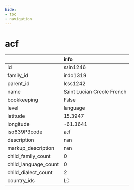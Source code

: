 ```yaml
---
hide:
- toc
- navigation
---
```

# acf
|                      | info                       |
|:---------------------|:---------------------------|
| id                   | sain1246                   |
| family_id            | indo1319                   |
| parent_id            | less1242                   |
| name                 | Saint Lucian Creole French |
| bookkeeping          | False                      |
| level                | language                   |
| latitude             | 15.3947                    |
| longitude            | -61.3641                   |
| iso639P3code         | acf                        |
| description          | nan                        |
| markup_description   | nan                        |
| child_family_count   | 0                          |
| child_language_count | 0                          |
| child_dialect_count  | 2                          |
| country_ids          | LC                         |